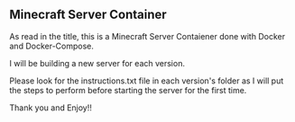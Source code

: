 ## Minecraft Server Container

As read in the title, this is a Minecraft Server Contaiener done with Docker and Docker-Compose.

I will be building a new server for each version.

Please look for the instructions.txt file in each version's folder as I will put the steps to perform before starting the server for the first time.

Thank you and Enjoy!!
